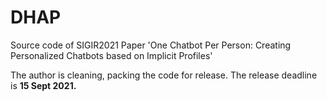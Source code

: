 # DHAP
Source code of SIGIR2021 Paper 'One Chatbot Per Person: Creating Personalized Chatbots based on Implicit Profiles'

The author is cleaning, packing the code for release. The release deadline is **15 Sept 2021.**
